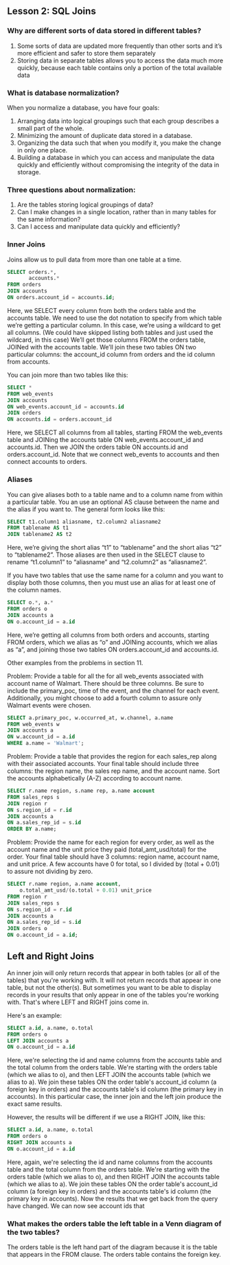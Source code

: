 ## Lesson 2: SQL Joins

### Why are different sorts of data stored in different tables?
1.	Some sorts of data are updated more frequently than other sorts and it’s more efficient and safer to store them separately
2.	Storing data in separate tables allows you to access the data much more quickly, because each table contains only a portion of the total available data

### What is database normalization?
When you normalize a database, you have four goals:
1.	Arranging data into logical groupings such that each group describes a small part of the whole.
2.	Minimizing the amount of duplicate data stored in a database.
3.	Organizing the data such that when you modify it, you make the change in only one place.
4.	Building a database in which you can access and manipulate the data quickly and efficiently without compromising the integrity of the data in storage.

### Three questions about normalization:
1.	Are the tables storing logical groupings of data?
2.	Can I make changes in a single location, rather than in many tables for the same information?
3.	Can I access and manipulate data quickly and efficiently?

### Inner Joins
Joins allow us to pull data from more than one table at a time.
```sql
SELECT orders.*,
       accounts.*
FROM orders 
JOIN accounts
ON orders.account_id = accounts.id;
```
Here, we SELECT every column from both the orders table and the accounts table. We need to use the dot notation to specify from which table we’re getting a particular column. In this case, we’re using a wildcard to get all columns. (We could have skipped listing both tables and just used the wildcard, in this case) We’ll get those columns FROM the orders table, JOINed with the accounts table. We’ll join these two tables ON two particular columns: the account_id column from orders and the id column from accounts. 

You can join more than two tables like this:
```sql
SELECT *
FROM web_events
JOIN accounts
ON web_events.account_id = accounts.id
JOIN orders
ON accounts.id = orders.account_id
```
Here, we SELECT all columns from all tables, starting FROM the web_events table and JOINing the accounts table ON web_events.account_id and accounts.id. Then we JOIN the orders table ON accounts.id and orders.account_id. Note that we connect web_events to accounts and then connect accounts to orders.

### Aliases
You can give aliases both to a table name and to a column name from within a particular table. You an use an optional AS clause between the name and the alias if you want to. The general form looks like this:
```sql
SELECT t1.column1 aliasname, t2.column2 aliasname2
FROM tablename AS t1
JOIN tablename2 AS t2
```
Here, we’re giving the short alias “t1” to “tablename” and the short alias “t2” to “tablename2”. Those aliases are then used in the SELECT clause to rename “t1.column1” to “aliasname” and “t2.column2” as “aliasname2”.

If you have two tables that use the same name for a column and you want to display both those columns, then you must use an alias for at least one of the column names.
```sql
SELECT o.*, a.*
FROM orders o
JOIN accounts a
ON o.account_id = a.id
```
Here, we’re getting all columns from both orders and accounts, starting FROM orders, which we alias as “o” and JOINing accounts, which we alias as “a”, and joining those two tables ON orders.account_id and accounts.id.

Other examples from the problems in section 11.

Problem: Provide a table for all the for all web_events associated with account name of Walmart. There should be three columns. Be sure to include the primary_poc, time of the event, and the channel for each event. Additionally, you might choose to add a fourth column to assure only Walmart events were chosen.
```sql
SELECT a.primary_poc, w.occurred_at, w.channel, a.name
FROM web_events w
JOIN accounts a
ON w.account_id = a.id
WHERE a.name = 'Walmart';
```
Problem: Provide a table that provides the region for each sales_rep along with their associated accounts. Your final table should include three columns: the region name, the sales rep name, and the account name. Sort the accounts alphabetically (A-Z) according to account name.
```sql
SELECT r.name region, s.name rep, a.name account
FROM sales_reps s
JOIN region r
ON s.region_id = r.id
JOIN accounts a
ON a.sales_rep_id = s.id
ORDER BY a.name;
```
Problem: Provide the name for each region for every order, as well as the account name and the unit price they paid (total_amt_usd/total) for the order. Your final table should have 3 columns: region name, account name, and unit price. A few accounts have 0 for total, so I divided by (total + 0.01) to assure not dividing by zero.

```sql
SELECT r.name region, a.name account, 
    o.total_amt_usd/(o.total + 0.01) unit_price
FROM region r
JOIN sales_reps s
ON s.region_id = r.id
JOIN accounts a
ON a.sales_rep_id = s.id
JOIN orders o
ON o.account_id = a.id;
```

## Left and Right Joins

An inner join will only return records that appear in both tables (or all of the tables) that you're working with. It will not return records that appear in one table, but not the other(s). But sometimes you want to be able to display records in your results that only appear in one of the tables you're working with. That's where LEFT and RIGHT joins come in.

Here's an example:
```sql
SELECT a.id, a.name, o.total
FROM orders o
LEFT JOIN accounts a
ON o.account_id = a.id
```
Here, we're selecting the id and name columns from the accounts table and the total column from the orders table. We're starting with the orders table (which we alias to o), and then LEFT JOIN the accounts table (which we alias to a). We join these tables ON the order table's account_id column (a foreign key in orders) and the accounts table's id column (the primary key in accounts). In this particular case, the inner join and the left join produce the exact same results.

However, the results will be different if we use a RIGHT JOIN, like this:
```sql
SELECT a.id, a.name, o.total
FROM orders o
RIGHT JOIN accounts a
ON o.account_id = a.id
```
Here, again, we're selecting the id and name columns from the accounts table and the total column from the orders table. We're starting with the orders table (which we alias to o), and then RIGHT JOIN the accounts table (which we alias to a). We join these tables ON the order table's account_id column (a foreign key in orders) and the accounts table's id column (the primary key in accounts). Now the results that we get back from the query have changed. We can now see account ids that 

### What makes the orders table the left table in a Venn diagram of the two tables?
The orders table is the left hand part of the diagram because it is the table that appears in the FROM clause. The orders table contains the foreign key.

